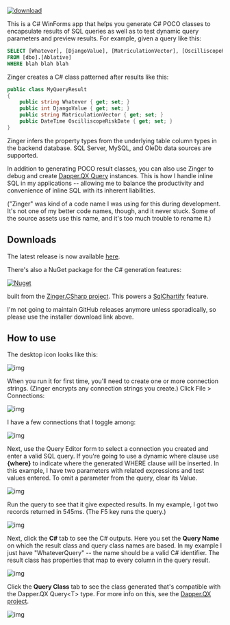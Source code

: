 [![download](https://img.shields.io/badge/Download-Installer-blue.svg)](https://aosoftware.blob.core.windows.net/install/ZingerSetup.exe)

This is a C# WinForms app that helps you generate C# POCO classes to encapsulate results of SQL queries as well as to test dynamic query parameters and preview results. For example, given a query like this:

```sql
SELECT [Whatever], [DjangoValue], [MatriculationVector], [OscilliscopeRiskDate]
FROM [dbo].[Ablative]
WHERE blah blah blah
```
Zinger creates a C# class patterned after results like this:

```csharp
public class MyQueryResult
{
    public string Whatever { get; set; }
    public int DjangoValue { get; set; }
    public string MatriculationVector { get; set; }
    public DateTime OscilliscopeRiskDate { get; set; }
}
```
Zinger infers the property types from the underlying table column types in the backend database. SQL Server, MySQL, and OleDb data sources are supported.

In addition to generating POCO result classes, you can also use Zinger to debug and create [Dapper.QX Query](https://github.com/adamfoneil/Dapper.QX) instances. This is how I handle inline SQL in my applications -- allowing me to balance the productivity and convenience of inline SQL with its inherent liabilities.

("Zinger" was kind of a code name I was using for this during development. It's not one of my better code names, though, and it never stuck. Some of the source assets use this name, and it's too much trouble to rename it.)

## Downloads
The latest release is now available [here](https://aosoftware.blob.core.windows.net/install/ZingerSetup.exe).

There's also a NuGet package for the C# generation features:

[![Nuget](https://img.shields.io/nuget/v/AO.Zinger.CSharp)](https://www.nuget.org/packages/AO.Zinger.CSharp/)

built from the [Zinger.CSharp project](https://github.com/adamfoneil/Postulate.Zinger/tree/master/Zinger.CSharp). This powers a [SqlChartify](https://sqlchartify.azurewebsites.net/) feature.

I'm not going to maintain GitHub releases anymore unless sporadically, so please use the installer download link above.

## How to use
The desktop icon looks like this:

![img](https://github.com/adamosoftware/Postulate.Zinger/blob/master/icon.png)

 When you run it for first time, you'll need to create one or more connection strings. (Zinger encrypts any connection strings you create.) Click File > Connections:
 
![img](https://github.com/adamosoftware/Postulate.Zinger/blob/master/connections-menu.png)

I have a few connections that I toggle among:

![img](https://github.com/adamosoftware/Postulate.Zinger/blob/master/connections-dialog.png)

Next, use the Query Editor form to select a connection you created and enter a valid SQL query. If you're going to use a dynamic where clause use **{where}** to indicate where the generated WHERE clause will be inserted. In this example, I have two parameters with related expressions and test values entered. To omit a parameter from the query, clear its Value.

![img](https://github.com/adamosoftware/Postulate.Zinger/blob/master/query-example.png)

Run the query to see that it give expected results. In my example, I got two records returned in 545ms. (The F5 key runs the query.)

![img](https://github.com/adamosoftware/Postulate.Zinger/blob/master/query-executed.png)

Next, click the **C#** tab to see the C# outputs. Here you set the **Query Name** on which the result class and query class names are based. In my example I just have "WhateverQuery" -- the name should be a valid C# identifier. The result class has properties that map to every column in the query result.

![img](https://github.com/adamosoftware/Postulate.Zinger/blob/master/result-class.png)

Click the **Query Class** tab to see the class generated that's compatible with the Dapper.QX Query&lt;T&gt; type. For more info on this, see the [Dapper.QX project](https://github.com/adamfoneil/Dapper.QX).
  
![img](https://github.com/adamosoftware/Postulate.Zinger/blob/master/query-class.png)



